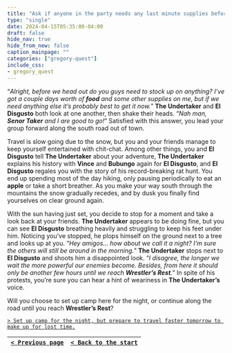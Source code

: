 ```yaml
---
title: "Ask if anyone in the party needs any last minute supplies before heading out."
type: "single"
date: 2024-04-15T05:35:00-04:00
draft: false
hide_nav: true
hide_from_new: false
caption_mainpage: ""
categories: ["gregory-quest"]
include_css:
- gregory_quest
---
```


“*Alright, before we head out do you guys need to stock up on anything? I’ve got a couple days worth of **food** and some other supplies on me, but if we need anything else it’s probably best to get it now.*” **The Undertaker** and **El Disgusto** both look at one another, then shake their heads. “*Nah man, **Senor Taker** and I are good to go!*” Satisfied with this answer, you lead your group forward along the south road out of town.

Travel is slow going due to the snow, but you and your friends manage to keep yourself entertained with chit-chat. Among other things, you and **El Disgusto** tell **The Undertaker** about your adventure, **The Undertaker** explains his history with **Vince** and **Bubungo** again for **El Disgusto**, and **El Disgusto** regales you with the story of his record-breaking rat hunt. You end up spending most of the day hiking, only pausing periodically to eat an **apple** or take a short breather. As you make your way south through the mountains the snow gradually recedes, and by dusk you finally find yourselves on clear ground again.

With the sun having just set, you decide to stop for a moment and take a look back at your friends. **The Undertaker** appears to be doing fine, but you can see **El Disgusto** breathing heavily and struggling to keep his feet under him. Noticing you’ve stopped, he plops himself on the ground next to a tree and looks up at you. “*Hey amigos… how about we call it a night? I’m sure the others will still be around in the morning.*” **The Undertaker** stops next to **El Disgusto** and shoots him a disappointed look. “*I disagree, the longer we wait the more powerful our enemies become. Besides, from here it should only be another few hours until we reach **Wrestler’s Rest**.*” In spite of his protests, you’re sure you can hear a hint of weariness in **The Undertaker’s** voice.

Will you choose to set up camp here for the night, or continue along the road until you reach **Wrestler’s Rest**?

[``> Set up camp for the night, but prepare to travel faster tomorrow to make up for lost time.``](../100)

|[``< Previous page``](../98)|[``< Back to the start``](../)|
|---|---|